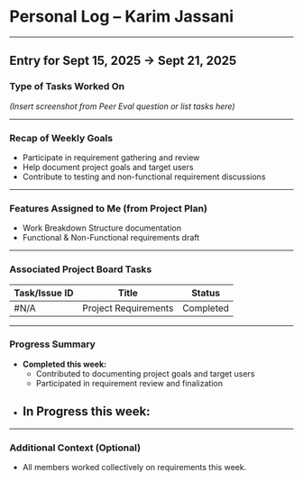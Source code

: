 # Personal Log – Karim Jassani

---

## Entry for Sept 15, 2025 → Sept 21, 2025

### Type of Tasks Worked On
*(Insert screenshot from Peer Eval question or list tasks here)*

---

### Recap of Weekly Goals
- Participate in requirement gathering and review  
- Help document project goals and target users  
- Contribute to testing and non-functional requirement discussions  

---

### Features Assigned to Me (from Project Plan)
- Work Breakdown Structure documentation  
- Functional & Non-Functional requirements draft 
---

### Associated Project Board Tasks
| Task/Issue ID | Title                        | Status     |
|---------------|------------------------------|------------|
| #N/A          | Project Requirements         | Completed  |

---

### Progress Summary
- **Completed this week:**  
  - Contributed to documenting project goals and target users  
  - Participated in requirement review and finalization 
- **In Progress this week:**  
  - 

---

### Additional Context (Optional)
- All members worked collectively on requirements this week.  
